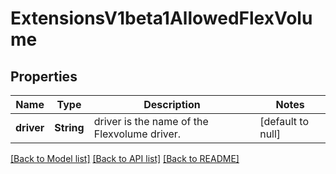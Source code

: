 # ExtensionsV1beta1AllowedFlexVolume

## Properties
Name | Type | Description | Notes
------------ | ------------- | ------------- | -------------
**driver** | **String** | driver is the name of the Flexvolume driver. | [default to null]

[[Back to Model list]](../README.md#documentation-for-models) [[Back to API list]](../README.md#documentation-for-api-endpoints) [[Back to README]](../README.md)


